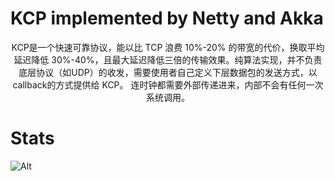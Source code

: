 KCP implemented by Netty and Akka
===
<div align="center">

KCP是一个快速可靠协议，能以比 TCP 浪费 10%-20% 的带宽的代价，换取平均延迟降低 30%-40%，且最大延迟降低三倍的传输效果。纯算法实现，并不负责底层协议（如UDP）的收发，需要使用者自己定义下层数据包的发送方式，以 callback的方式提供给 KCP。 连时钟都需要外部传递进来，内部不会有任何一次系统调用。


</div>

Stats
===
![Alt](https://repobeats.axiom.co/api/embed/5de133ecad8e3069a82bfa042b6fab6104ea141e.svg "Repobeats analytics image")


